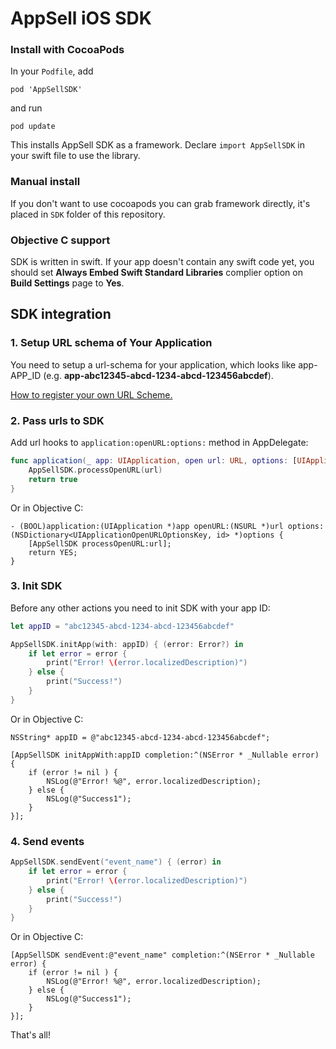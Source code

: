 # AppSell iOS SDK


### Install with CocoaPods
In your `Podfile`, add
```
pod 'AppSellSDK'
```
and run 
```
pod update
```
This installs AppSell SDK as a framework. Declare `import AppSellSDK` in your swift file to use the library.


### Manual install
If you don't want to use cocoapods you can grab framework directly, it's placed in `SDK` folder of this repository.


### Objective C support
SDK is written in swift. If your app doesn't contain any swift code yet, you should set **Always Embed Swift Standard Libraries** complier option on **Build Settings** page to **Yes**.


## SDK integration

### 1. Setup URL schema of Your Application

You need to setup a url-schema for your application, which looks like app-APP_ID (e.g. **app-abc12345-abcd-1234-abcd-123456abcdef**).

[How to register your own URL Scheme.](https://developer.apple.com/documentation/uikit/core_app/allowing_apps_and_websites_to_link_to_your_content/defining_a_custom_url_scheme_for_your_app)


### 2. Pass urls to SDK
Add url hooks to `application:openURL:options:` method in AppDelegate:
```swift
func application(_ app: UIApplication, open url: URL, options: [UIApplicationOpenURLOptionsKey : Any] = [:]) -> Bool {
    AppSellSDK.processOpenURL(url)
    return true
}
```

Or in Objective C:
```objc
- (BOOL)application:(UIApplication *)app openURL:(NSURL *)url options:(NSDictionary<UIApplicationOpenURLOptionsKey, id> *)options {
    [AppSellSDK processOpenURL:url];   
    return YES;
}
```


### 3. Init SDK

Before any other actions you need to init SDK with your app ID:
```swift
let appID = "abc12345-abcd-1234-abcd-123456abcdef"

AppSellSDK.initApp(with: appID) { (error: Error?) in
    if let error = error {
        print("Error! \(error.localizedDescription)")
    } else {
        print("Success!")
    }
}
```

Or in Objective C:
```objc
NSString* appID = @"abc12345-abcd-1234-abcd-123456abcdef";

[AppSellSDK initAppWith:appID completion:^(NSError * _Nullable error) {
    if (error != nil ) {
        NSLog(@"Error! %@", error.localizedDescription);
    } else {
        NSLog(@"Success1");
    }
}];
```


### 4. Send events

```swift
AppSellSDK.sendEvent("event_name") { (error) in
    if let error = error {
        print("Error! \(error.localizedDescription)")
    } else {
        print("Success!")
    }
}
```

Or in Objective C:
```objc
[AppSellSDK sendEvent:@"event_name" completion:^(NSError * _Nullable error) {
    if (error != nil ) {
        NSLog(@"Error! %@", error.localizedDescription);
    } else {
        NSLog(@"Success1");
    }
}];
```

That's all!
